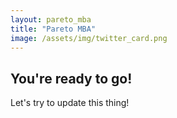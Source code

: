 ```yaml
---
layout: pareto_mba
title: "Pareto MBA"
image: /assets/img/twitter_card.png
---
```


## You're ready to go!

Let's try to update this thing!
